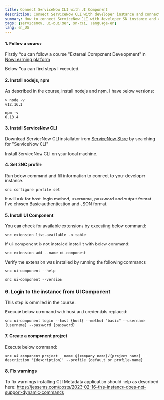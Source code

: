 ```yaml
---
title: Connect ServiceNow CLI with UI Component
description: Connect ServiceNow CLI with developer instance and connect UI Component
summary: How to connect ServiceNow CLI with developer SN instance and connect UI Component for UI Builder
tags: [servicenow, ui-builder, sn-cli, language-en]
lang: en_US
---
```


#### 1. Follow a course

Firstly You can follow a course "External Component Development" in [NowLearning platform ](https://nowlearning.servicenow.com/lxp/en/now-platform/now-platformname?id=learning_course_prev&course_id=38717dd9db7320d0785e2a591396199d)

Below You can find steps I executed.

#### 2. Install nodejs, npm

As described in the course, install nodejs and npm. I have below versions:

```
> node -v
v12.16.1
```

```
npm -v
6.13.4
```

#### 3. Install ServiceNow CLI

Download ServiceNow CLI installator from [ServiceNow Store](https://store.servicenow.com) by searching for "ServiceNow CLI"

Install ServiceNow CLI on your local machine.

#### 4. Set SNC profile

Run below command and fill information to connect to your developer instance.

`snc configure profile set`

It will ask for host, login method, username, password and output format.
I've chosen Basic authentication and JSON format.

#### 5. Install UI Component

You can check for available extensions by executing below command:

```
snc extension list-available -o table
```

If ui-component is not installed install it with below command:

```
snc extension add --name ui-component
```

Verify the extension was installed by running the following commands

`snc ui-component --help`

`snc ui-component --version`

### 6. Login to the instance from UI Component

This step is ommited in the course.

Execute below command with host and credentials replaced:

```
snc ui-component login --host {host} --method "basic" --username {username} --password {password}
```

#### 7. Create a component project

Execute below command:

```
snc ui-component project --name @{company-name}/{project-name} --description '{description}' --profile {default or profile-name}
```

#### 8. Fix warnings

To fix warnings installing CLI Metadata application should help as described here:
https://jessems.com/posts/2023-02-16-this-instance-does-not-support-dynamic-commands
